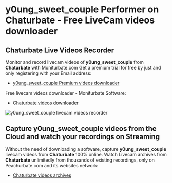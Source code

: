 # y0ung_sweet_couple Performer on Chaturbate - Free LiveCam videos downloader

## Chaturbate Live Videos Recorder

Monitor and record livecam videos of **y0ung_sweet_couple** from **Chaturbate** with Moniturbate.com
Get a premium trial for free by just and only registering with your Email address:
* [y0ung_sweet_couple Premium videos downloader](https://moniturbate.com/request-demo-licence-key.html)

Free livecam videos downloader - Moniturbate Software:
* [Chaturbate videos downloader](https://moniturbate.com/moniturbate-download-software.html)

![y0ung_sweet_couple livecam videos recorder](https://peachurnet.com/templates/moniturbate-software.png)


## Capture y0ung_sweet_couple videos from the Cloud and watch your recordings on Streaming

Without the need of downloading a software, capture **y0ung_sweet_couple** livecam videos from **Chaturbate** 100% online.
Watch Livecam archives from **Chaturbate** unlimitedly from thousands of existing recordings, only on Peachurbate.com and its websites network:
* [Chaturbate videos archives](https://peachurnet.com/)
